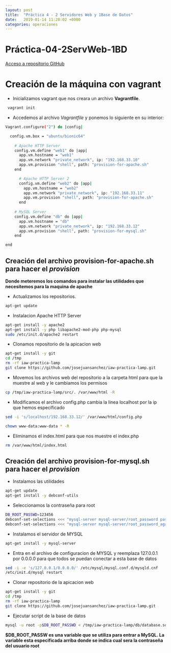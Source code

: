 ```yaml
---
layout: post
title:  "Práctica 4 - 2 Servidores Web y 1Base de Datos"
date:   2019-01-14 11:20:02 +0000
categories: operaciones
---
```


# Práctica-04-2ServWeb-1BD
[Acceso a repositorio GitHub](https://github.com/alexdemanuel/Practica-04-2ServWeb-1BD)

# Creación de la máquina con vagrant

- Inicializamos vagrant que nos creara un archivo **Vagrantfile**.

```bash
 vagrant init
 ```

- Accedemos al archivo *Vagrantfile* y ponemos lo siguiente en su interior:

```bash
Vagrant.configure("2") do |config|

  config.vm.box = "ubuntu/bionic64"
     
    # Apache HTTP Server
    config.vm.define "web1" do |app|
      app.vm.hostname = "web1"
      app.vm.network "private_network", ip: "192.168.33.10"
      app.vm.provision "shell", path: "provision-for-apache.sh"
    end

      # Apache HTTP Server 2
      config.vm.define "web2" do |app|
        app.vm.hostname = "web2"
        app.vm.network "private_network", ip: "192.168.33.11"
        app.vm.provision "shell", path: "provision-for-apache.sh"
      end
  
    # MySQL Server
    config.vm.define "db" do |app|
      app.vm.hostname = "db"
      app.vm.network "private_network", ip: "192.168.33.12"
      app.vm.provision "shell", path: "provision-for-mysql.sh"
    end

end

```

## Creación del archivo **provision-for-apache.sh** para hacer el *provision*

**Donde meteremos los comandos para instalar las utilidades que necesitemos para la maquina de apache**

- Actualizamos los repositorios.

```bash
apt-get update
```

- Instalacion Apache HTTP Server

```bash
apt-get install -y apache2
apt-get install -y php libapache2-mod-php php-mysql
sudo /etc/init.d/apache2 restart
```
- Clonamos repositorio de la apicacion web

```bash
apt-get install -y git
cd /tmp
rm -rf iaw-practica-lamp
git clone https://github.com/josejuansanchez/iaw-practica-lamp.git
```
- Movemos los archivos web del repositorio a la carpeta html para que la muestre al web y le cambiamos los permisos

```bash
cp /tmp/iaw-practica-lamp/src/. /var/www/html -R
```

- Modificamos el archivo config.php cambia la linea localhost por la ip que hemos especificado

```bash
sed -i 's/localhost/192.168.33.12/' /var/www/html/config.php 

chown www-data:www-data * -R
```

- Eliminamos el index.html para que nos muestre el index.php

```bash
rm /var/www/html/index.html 
```

## Creación del archivo **provision-for-mysql.sh** para hacer el *provision*

- Instalamos las utilidades 

```bash
apt-get update
apt-get install -y debconf-utils
```

- Seleccionamos la contraseña para root

```bash
DB_ROOT_PASSWD=123456
debconf-set-selections <<< "mysql-server mysql-server/root_password password $DB_ROOT_PASSWD"
debconf-set-selections <<< "mysql-server mysql-server/root_password_again password $DB_ROOT_PASSWD"
```

- Instalamos el servidor de MYSQL

```bash
apt-get install -y mysql-server
```

 - Entra en el archivo de configuracion de MYSQL y reemplaza 127.0.0.1 por 0.0.0.0 para que todos se puedan conectar a esta base de datos

```bash
sed -i -e 's/127.0.0.1/0.0.0.0/' /etc/mysql/mysql.conf.d/mysqld.cnf
/etc/init.d/mysql restart
```

- Clonar repositorio de la apicacion web

```bash
apt-get install -y git
cd /tmp
rm -rf iaw-practica-lamp
git clone https://github.com/josejuansanchez/iaw-practica-lamp.git
```

- Ejecutar script de la base de datos

```bash
mysql -u root -p$DB_ROOT_PASSWD < /tmp/iaw-practica-lamp/db/database.sql 
```

**$DB_ROOT_PASSW es una variable que se utiliza para entrar a MySQL. La variable esta especificada arriba donde se indica cual sera la contraseña del usuario root**
